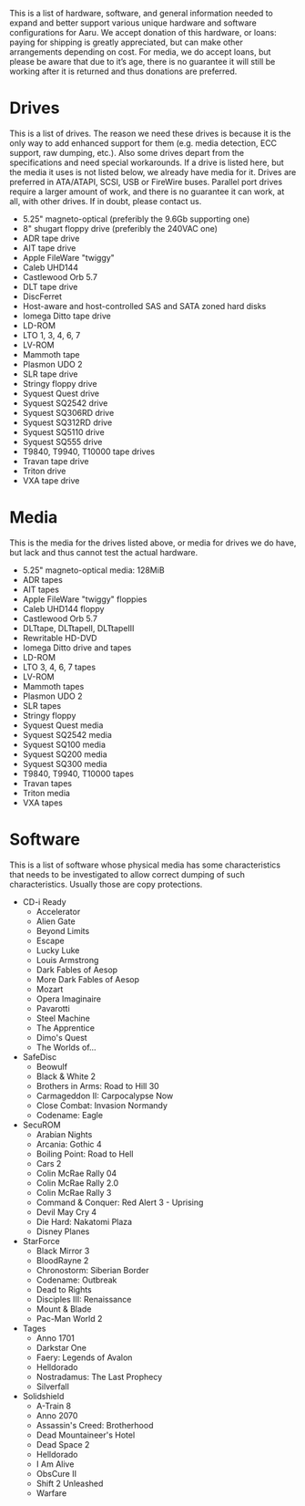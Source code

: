 This is a list of hardware, software, and general information needed to expand and better support various unique
hardware and software configurations for Aaru. We accept donation of this hardware, or loans: paying for shipping is
greatly appreciated, but can make other arrangements depending on cost. For media, we do accept loans, but please be
aware that due to it’s age, there is no guarantee it will still be working after it is returned and thus donations are
preferred.

Drives
======
This is a list of drives. The reason we need these drives is because it is the only way to add enhanced support for
them (e.g. media detection, ECC support, raw dumping, etc.). Also some drives depart from the specifications and need
special workarounds. If a drive is listed here, but the media it uses is not listed below, we already have media for it.
Drives are preferred in ATA/ATAPI, SCSI, USB or FireWire buses. Parallel port drives require a larger amount of work,
and there is no guarantee it can work, at all, with other drives. If in doubt, please contact us.

- 5.25" magneto-optical (preferibly the 9.6Gb supporting one)
- 8" shugart floppy drive (preferibly the 240VAC one)
- ADR tape drive
- AIT tape drive
- Apple FileWare "twiggy"
- Caleb UHD144
- Castlewood Orb 5.7
- DLT tape drive
- DiscFerret
- Host-aware and host-controlled SAS and SATA zoned hard disks
- Iomega Ditto tape drive
- LD-ROM
- LTO 1, 3, 4, 6, 7
- LV-ROM
- Mammoth tape
- Plasmon UDO 2
- SLR tape drive
- Stringy floppy drive
- Syquest Quest drive
- Syquest SQ2542 drive
- Syquest SQ306RD drive
- Syquest SQ312RD drive
- Syquest SQ5110 drive
- Syquest SQ555 drive
- T9840, T9940, T10000 tape drives
- Travan tape drive
- Triton drive
- VXA tape drive

Media
=====
This is the media for the drives listed above, or media for drives we do have, but lack and thus cannot test the actual
hardware.

- 5.25" magneto-optical media: 128MiB
- ADR tapes
- AIT tapes
- Apple FileWare "twiggy" floppies
- Caleb UHD144 floppy
- Castlewood Orb 5.7
- DLTtape, DLTtapeII, DLTtapeIII
- Rewritable HD-DVD
- Iomega Ditto drive and tapes
- LD-ROM
- LTO 3, 4, 6, 7 tapes
- LV-ROM
- Mammoth tapes
- Plasmon UDO 2
- SLR tapes
- Stringy floppy
- Syquest Quest media
- Syquest SQ2542 media
- Syquest SQ100 media
- Syquest SQ200 media
- Syquest SQ300 media
- T9840, T9940, T10000 tapes
- Travan tapes
- Triton media
- VXA tapes

Software
==================
This is a list of software whose physical media has some characteristics that needs to be investigated to allow correct
dumping of such characteristics. Usually those are copy protections.

- CD-i Ready
    - Accelerator
    - Alien Gate
    - Beyond Limits
    - Escape
    - Lucky Luke
    - Louis Armstrong
    - Dark Fables of Aesop
    - More Dark Fables of Aesop
    - Mozart
    - Opera Imaginaire
    - Pavarotti
    - Steel Machine
    - The Apprentice
    - Dimo's Quest
    - The Worlds of...
- SafeDisc
    - Beowulf
    - Black & White 2
    - Brothers in Arms: Road to Hill 30
    - Carmageddon II: Carpocalypse Now
    - Close Combat: Invasion Normandy
    - Codename: Eagle
- SecuROM
    - Arabian Nights
    - Arcania: Gothic 4
    - Boiling Point: Road to Hell
    - Cars 2
    - Colin McRae Rally 04
    - Colin McRae Rally 2.0
    - Colin McRae Rally 3
    - Command & Conquer: Red Alert 3 - Uprising
    - Devil May Cry 4
    - Die Hard: Nakatomi Plaza
    - Disney Planes
- StarForce
    - Black Mirror 3
    - BloodRayne 2
    - Chronostorm: Siberian Border
    - Codename: Outbreak
    - Dead to Rights
    - Disciples III: Renaissance
    - Mount & Blade
    - Pac-Man World 2
- Tages
    - Anno 1701
    - Darkstar One
    - Faery: Legends of Avalon
    - Helldorado
    - Nostradamus: The Last Prophecy
    - Silverfall
- Solidshield
    - A-Train 8
    - Anno 2070
    - Assassin's Creed: Brotherhood
    - Dead Mountaineer's Hotel
    - Dead Space 2
    - Helldorado
    - I Am Alive
    - ObsCure II
    - Shift 2 Unleashed
    - Warfare